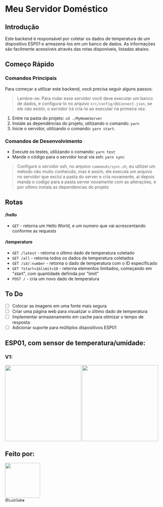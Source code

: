 # Meu Servidor Doméstico

## Introdução
Este backend é responsável por coletar os dados de temperatura de um dispositivo ESP01 e armazená-los em um banco de dados. As informações são facilmente acessíveis através das rotas disponíveis, listadas abaixo.

## Começo Rápido
### Comandos Principais
Para começar a utilizar este backend, você precisa seguir alguns passos:
> Lembre-se: Para rodar esse servidor você deve executar um banco de dados, e configura-lo no arquivo `src/config/dbConnect.json`, se ele não existir, o servidor irá cria-lo ao executar na primeira vez.

1. Entre na pasta do projeto: `cd ./MyHomeServer`
2. Instale as dependências do projeto, utilizando o comando: `yarn`
3. Inicie o servidor, utilizando o comando: `yarn start`.

### Comandos de Desenvolvimento
- Execute os testes, utilizando o comando: `yarn test`
- Mande o código para o servidor local via ssh: `yarn sync`
> Configure o servidor ssh, no arquivo `commands/sync.sh`, eu utilizei um método não muito conhecido, mas é assim, ele executa um arquivo no servidor que exclui a pasta do server e cria novamente, ai depois manda o codigo para a pasta server novamente com as alterações, e por ultimo instala as dependencias do projeto

## Rotas
#### /hello
- `GET` - retorna um Hello World, e um numero que vai acrescentando conforme as requests

#### /temperature
- `GET /latest` - retorna o último dado de temperatura coletado
- `GET /all` - retorna todos os dados de temperatura coletados
- `GET /id/:number` - retorna o dado de temperatura com o ID especificado
- `GET ?start=1&limit=10` - retorna elementos limitados, começando em "start", com quantidade definida por "limit"
- `POST /` - cria um novo dado de temperatura

## To Do
- [ ] Colocar as imagens em uma fonte mais segura
- [ ] Criar uma página web para visualizar o último dado de temperatura
- [ ] Implementar armazenamento em cache para otimizar o tempo de resposta
- [ ] Adicionar suporte para múltiplos dispositivos ESP01

## ESP01, com sensor de temperatura/umidade:
### V1: 
<img align="left"  width="250" src="https://i.ibb.co/D8KrcRW/20230203-203557.jpg">
<img width="250" src="https://i.ibb.co/nngnxtP/20230203-203517.jpg">




## Feito por:
[
<img src="https://github.com/luizgabe.png?size=115" width=115><br>
<sub>@LuizGabe</sub>
](
https://github.com/luizgabe
)
